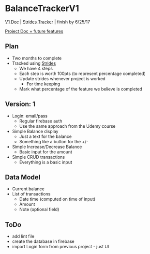 # BalanceTrackerV1

[V1 Doc](https://docs.google.com/document/d/1gmrmkgkAjpVgvJ6V99aVHv0MHc8gCWudD7LxsYWPmE4/edit?usp=sharing) | [Strides Tracker](https://my.stridesapp.com/#/tracker/target/03595251-f56c-5a62-933d-e51d3c303c29) | finish by 6/25/17

[Project Doc + future features](https://docs.google.com/document/d/1OhkVd_TcOeTCi1cv7xBFNa2n4NtmWVT_o-owZg4GOMw/edit?usp=sharing)

## Plan
- Two months to complete
- Tracked using [Strides](https://my.stridesapp.com/#/tracker/target/03595251-f56c-5a62-933d-e51d3c303c29)
  - We have 4 steps
  - Each step is worth 100pts (to represent percentage completed)
  - Update strides whenever project is worked
    - For time keeping
  - Mark what percentage of the feature we believe is completed

## Version: 1
- Login: email/pass
  - Regular firebase auth
  - Use the same approach from the Udemy course
- Simple Balance display
  - Just a text for the balance
  - Something like a button for the +/-
- Simple Increase/Decrease Balance
  - Basic input for the amount
- Simple CRUD transactions
  - Everything is a basic input

## Data Model
- Current balance
- List of transactions
  - Date time (computed on time of input)
  - Amount
  - Note (optional field)


## ToDo
- add lint file
- create the database in firebase
- import Login form from previous project - just UI
